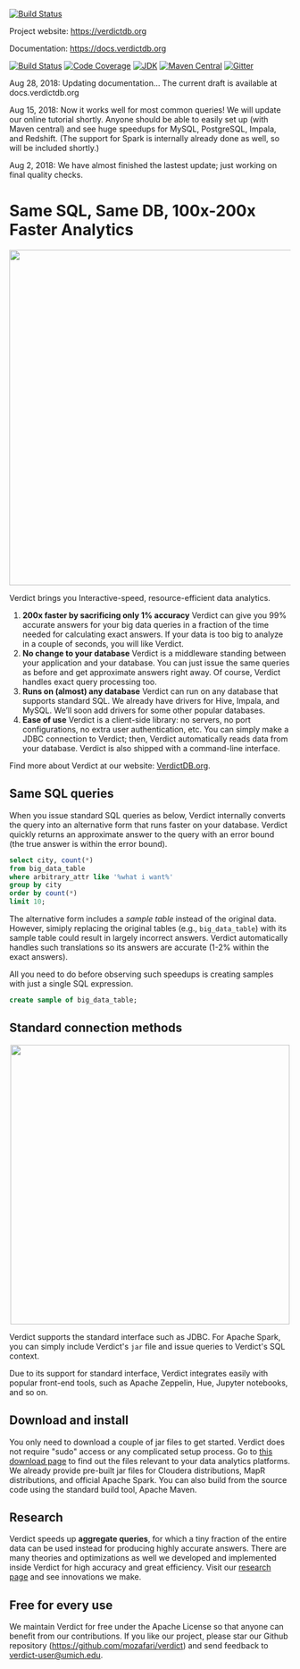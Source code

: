 [![Build Status](https://circleci.com/gh/mozafari/verdictdb/tree/master.svg?style=shield&circle-token=16a7386340ff7022b21ce007434f8caa2fa97aec)](https://circleci.com/gh/mozafari/verdictdb/tree/master)
<!-- [![CircleCI branch](https://img.shields.io/circleci/project/github/mozafari/verdictdb/master.svg)](https://circleci.com/gh/mozafari/verdictdb/tree/master) -->

Project website: https://verdictdb.org

Documentation: https://docs.verdictdb.org

[![Build Status](https://circleci.com/gh/mozafari/verdictdb/tree/master.svg?style=shield&circle-token=16a7386340ff7022b21ce007434f8caa2fa97aec)](https://circleci.com/gh/mozafari/verdictdb/tree/master)
[![Code Coverage](https://codecov.io/gh/mozafari/verdictdb/branch/master/graph/badge.svg)](https://codecov.io/gh/mozafari/verdictdb)
[![JDK](https://img.shields.io/badge/JDK-7,%208-green.svg)]()
[![Maven Central](https://img.shields.io/maven-central/v/org.apache.maven/apache-maven.svg)](https://mvnrepository.com/artifact/org.verdictdb/verdictdb-core/0.5.4)
[![Gitter](https://img.shields.io/gitter/room/nwjs/nw.js.svg)](https://gitter.im/verdictdb/chat)



Aug 28, 2018: Updating documentation... The current draft is available at docs.verdictdb.org

Aug 15, 2018: Now it works well for most common queries! We will update our online tutorial shortly. Anyone should be able to easily set up (with Maven central) and see huge speedups for MySQL, PostgreSQL, Impala, and Redshift. (The support for Spark is internally already done as well, so will be included shortly.)

Aug 2, 2018: We have almost finished the lastest update; just working on final quality checks.



# Same SQL, Same DB, 100x-200x Faster Analytics

<p align="center">
<img src="http://verdictdb.org/image/verdict-for-impala-speedup.png" width="600px" />
</p>

Verdict brings you Interactive-speed, resource-efficient data analytics.

1. **200x faster by sacrificing only 1% accuracy**
   Verdict can give you 99% accurate answers for your big data queries in a fraction of the time needed for calculating exact answers. If your data is too big to analyze in a couple of seconds, you will like Verdict.
2. **No change to your database**
   Verdict is a middleware standing between your application and your database. You can just issue the same queries as before and get approximate answers right away. Of course, Verdict handles exact query processing too.
3. **Runs on (almost) any database**
   Verdict can run on any database that supports standard SQL. We already have drivers for Hive, Impala, and MySQL. We’ll soon add drivers for some other popular databases.
4. **Ease of use**
   Verdict is a client-side library: no servers, no port configurations, no extra user authentication, etc. You can simply make a JDBC connection to Verdict; then, Verdict automatically reads data from your database. Verdict is also shipped with a command-line interface.

Find more about Verdict at our website: [VerdictDB.org](http://verdictdb.org).


## Same SQL queries

When you issue standard SQL queries as below, Verdict internally converts the query into an alternative form that runs faster on your database. Verdict quickly returns an approximate answer to the query with an error bound (the true answer is within the error bound).

```sql
select city, count(*)
from big_data_table
where arbitrary_attr like '%what i want%'
group by city
order by count(*)
limit 10;
```

The alternative form includes a *sample table* instead of the original data. However, simiply replacing the original tables (e.g., `big_data_table`) with its sample table could result in largely incorrect answers. Verdict automatically handles such translations so its answers are accurate (1-2% within the exact answers).

All you need to do before observing such speedups is creating samples with just a single SQL expression.

```sql
create sample of big_data_table;
```


## Standard connection methods

<p align="center">
<img src="http://verdictdb.org/image/verdict-architecture.png" width="500px" />
</p>

Verdict supports the standard interface such as JDBC. For Apache Spark, you can simply include Verdict's `jar` file and issue queries to Verdict's SQL context.

Due to its support for standard interface, Verdict integrates easily with popular front-end tools, such as Apache Zeppelin, Hue, Jupyter notebooks, and so on.



## Download and install

You only need to download a couple of jar files to get started. Verdict does not require "sudo" access or any complicated setup process. Go to [this download page](http://verdictdb.org/download/) to find out the files relevant to your data analytics platforms. We already provide pre-built jar files for Cloudera distributions, MapR distributions, and official Apache Spark. You can also build from the source code using the standard build tool, Apache Maven.



## Research

Verdict speeds up **aggregate queries**, for which a tiny fraction of the entire data can be used instead for producing highly accurate answers. There are many theories and optimizations as well we developed and implemented inside Verdict for high accuracy and great efficiency. Visit our [research page](http://verdictdb.org/documentation/research/) and see innovations we make.


## Free for every use

We maintain Verdict for free under the Apache License so that anyone can benefit from our contributions. If you like our project, please star our Github repository (https://github.com/mozafari/verdict) and send feedback to verdict-user@umich.edu.

